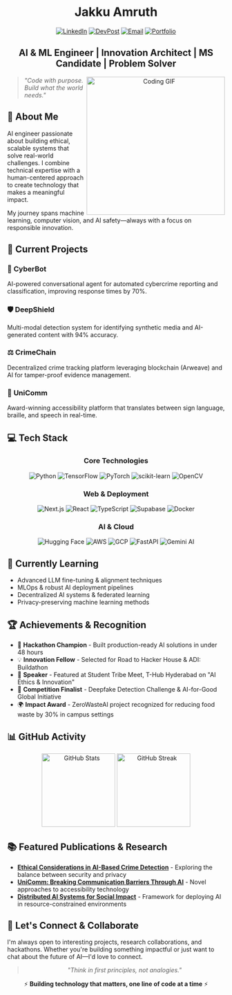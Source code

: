 <div align="center">
  
# Jakku Amruth

[![LinkedIn](https://img.shields.io/badge/LinkedIn-0077B5?style=for-the-badge&logo=linkedin&logoColor=white)](https://www.linkedin.com/in/jakkuamruth/)
[![DevPost](https://img.shields.io/badge/DevPost-003E54?style=for-the-badge&logo=devpost&logoColor=white)](https://devpost.com/jakkuamruth)
[![Email](https://img.shields.io/badge/Email-D14836?style=for-the-badge&logo=gmail&logoColor=white)](mailto:jakku.amruth@example.com)
[![Portfolio](https://img.shields.io/badge/Portfolio-000000?style=for-the-badge&logo=About.me&logoColor=white)](https://yourwebsite.com)

## AI & ML Engineer | Innovation Architect | MS Candidate | Problem Solver

<img src="https://media.giphy.com/media/qgQUggAC3Pfv687qPC/giphy.gif" width="320" align="right" alt="Coding GIF"/>

</div>

> *"Code with purpose. Build what the world needs."*

## 🚀 About Me

AI engineer passionate about building ethical, scalable systems that solve real-world challenges. I combine technical expertise with a human-centered approach to create technology that makes a meaningful impact.

My journey spans machine learning, computer vision, and AI safety—always with a focus on responsible innovation.

## 🔭 Current Projects

### 🚨 **CyberBot**
AI-powered conversational agent for automated cybercrime reporting and classification, improving response times by 70%.

### 🛡️ **DeepShield**
Multi-modal detection system for identifying synthetic media and AI-generated content with 94% accuracy.

### ⚖️ **CrimeChain**
Decentralized crime tracking platform leveraging blockchain (Arweave) and AI for tamper-proof evidence management.

### 🧠 **UniComm**
Award-winning accessibility platform that translates between sign language, braille, and speech in real-time.

## 💻 Tech Stack

<div align="center">

### Core Technologies

![Python](https://img.shields.io/badge/Python-3670A0?style=flat-square&logo=python&logoColor=ffdd54)
![TensorFlow](https://img.shields.io/badge/TensorFlow-FF6F00?style=flat-square&logo=tensorflow&logoColor=white)
![PyTorch](https://img.shields.io/badge/PyTorch-EE4C2C?style=flat-square&logo=pytorch&logoColor=white)
![scikit-learn](https://img.shields.io/badge/scikit--learn-F7931E?style=flat-square&logo=scikit-learn&logoColor=white)
![OpenCV](https://img.shields.io/badge/OpenCV-5C3EE8?style=flat-square&logo=opencv&logoColor=white)

### Web & Deployment

![Next.js](https://img.shields.io/badge/Next.js-000000?style=flat-square&logo=next.js&logoColor=white)
![React](https://img.shields.io/badge/React-20232A?style=flat-square&logo=react&logoColor=61DAFB)
![TypeScript](https://img.shields.io/badge/TypeScript-3178C6?style=flat-square&logo=typescript&logoColor=white)
![Supabase](https://img.shields.io/badge/Supabase-3ECF8E?style=flat-square&logo=supabase&logoColor=white)
![Docker](https://img.shields.io/badge/Docker-2496ED?style=flat-square&logo=docker&logoColor=white)

### AI & Cloud

![Hugging Face](https://img.shields.io/badge/Hugging_Face-FFD21E?style=flat-square&logo=huggingface&logoColor=black)
![AWS](https://img.shields.io/badge/AWS-232F3E?style=flat-square&logo=amazon-aws&logoColor=white)
![GCP](https://img.shields.io/badge/Google_Cloud-4285F4?style=flat-square&logo=google-cloud&logoColor=white)
![FastAPI](https://img.shields.io/badge/FastAPI-009688?style=flat-square&logo=fastapi&logoColor=white)
![Gemini AI](https://img.shields.io/badge/Gemini_AI-4285F4?style=flat-square&logo=google&logoColor=white)

</div>

## 🌱 Currently Learning

- Advanced LLM fine-tuning & alignment techniques
- MLOps & robust AI deployment pipelines
- Decentralized AI systems & federated learning
- Privacy-preserving machine learning methods

## 🏆 Achievements & Recognition

- 🥇 **Hackathon Champion** - Built production-ready AI solutions in under 48 hours
- 💡 **Innovation Fellow** - Selected for Road to Hacker House & ADI: Buildathon
- 🎤 **Speaker** - Featured at Student Tribe Meet, T-Hub Hyderabad on "AI Ethics & Innovation"
- 🏅 **Competition Finalist** - Deepfake Detection Challenge & AI-for-Good Global Initiative
- 🌍 **Impact Award** - ZeroWasteAI project recognized for reducing food waste by 30% in campus settings

## 📊 GitHub Activity

<div align="center">
  <img src="https://github-readme-stats.vercel.app/api?username=jakkuamruth&show_icons=true&theme=tokyonight&hide_border=true&count_private=true" height="170" alt="GitHub Stats" />
  <img src="https://github-readme-streak-stats.herokuapp.com/?user=jakkuamruth&theme=tokyonight&hide_border=true" height="170" alt="GitHub Streak" />
</div>

## 📚 Featured Publications & Research

- **[Ethical Considerations in AI-Based Crime Detection](https://arxiv.org)** - Exploring the balance between security and privacy
- **[UniComm: Breaking Communication Barriers Through AI](https://arxiv.org)** - Novel approaches to accessibility technology
- **[Distributed AI Systems for Social Impact](https://arxiv.org)** - Framework for deploying AI in resource-constrained environments

## 🤝 Let's Connect & Collaborate

I'm always open to interesting projects, research collaborations, and hackathons. Whether you're building something impactful or just want to chat about the future of AI—I'd love to connect.

<div align="center">
  
> *"Think in first principles, not analogies."*

⚡ **Building technology that matters, one line of code at a time** ⚡

</div>
